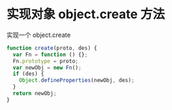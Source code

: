 # 实现对象 object.create 方法

实现一个 object.create

```js
function create(proto, des) {
  var Fn = function () {};
  Fn.prototype = proto;
  var newObj = new Fn();
  if (des) {
    Object.defineProperties(newObj, des);
  }
  return newObj;
}
```

